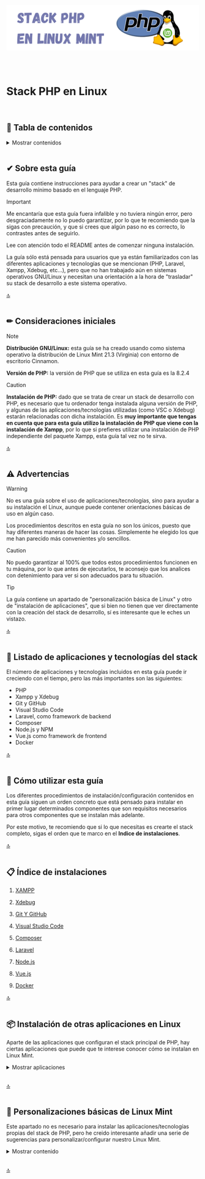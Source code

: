 ![stack_php_vue_linux](img/bannerStack2.png)

<br>
<br>

# Stack PHP en Linux
<br>

## 📖 Tabla de contenidos

<details>
<summary>Mostrar contenidos</summary>
<br>
   
- [Sobre esta guía](#-sobre-esta-guía)
- [Consideraciones iniciales](#-consideraciones-iniciales)
- [Advertencias](#-advertencias)
- [Listado de aplicaciones y tecnologías del stack](#-listado-de-aplicaciones-y-tecnologías-del-stack)
- [Cómo utilizar esta guía](#-cómo-utilizar-esta-guía)
- [Índice de instalaciones](#-índice-de-instalaciones)
- [Instalación de otras aplicaciones en Linux (Chrome, ...)](#-instalación-de-otras-aplicaciones-en-linux)
- [Personalizaciones básicas de Linux Mint](#-personalizaciones-básicas-de-linux-mint)
   
</details>
<br>

## ✔ Sobre esta guía

Esta guía contiene instrucciones para ayudar a crear un "stack" de desarrollo mínimo basado en el lenguaje PHP.

>[!IMPORTANT]
>
>Me encantaría que esta guía fuera infalible y no tuviera ningún error, pero desgraciadamente no lo puedo garantizar, por lo que te recomiendo que la sigas con precaución, y que si crees que algún paso no es correcto, lo contrastes antes de seguirlo. 
>
>Lee con atención todo el README antes de comenzar ninguna instalación.
>
>La guía sólo está pensada para usuarios que ya están familiarizados con las diferentes aplicaciones y tecnologías que se mencionan (PHP, Laravel, Xampp, Xdebug, etc...), pero que no han trabajado aún en sistemas operativos GNU/Linux y necesitan una orientación a la hora de "trasladar" su stack de desarrollo a este sistema operativo.

[🔝](#stack-phpvuejs-en-linux)
<br>
<br>

## ✏ Consideraciones iniciales

>[!NOTE]
>
>**Distribución GNU/Linux:** esta guía se ha creado usando como sistema operativo la distribución de Linux Mint 21.3 (Virginia) con entorno de escritorio Cinnamon.
>
>**Versión de PHP:** la versión de PHP que se utiliza en esta guía es la 8.2.4

>[!CAUTION]
>
>**Instalación de PHP:** dado que se trata de crear un stack de desarrollo con PHP, es necesario que tu ordenador tenga instalada alguna versión de PHP, y algunas de las aplicaciones/tecnologías utilizadas (como VSC o Xdebug) estarán relacionadas con dicha instalación. Es **muy importante que tengas en cuenta que para esta guía utilizo la instalación de PHP que viene con la instalación de Xampp**, por lo que si prefieres utilizar una instalación de PHP independiente del paquete Xampp, esta guía tal vez no te sirva.

[🔝](#stack-phpvuejs-en-linux)
<br>
<br>

## ⚠ Advertencias

>[!WARNING]
>
>No es una guía sobre el uso de aplicaciones/tecnologías, sino para ayudar a su instalación el Linux, aunque puede contener orientaciones básicas de uso en algún caso.
>
>
>Los procedimientos descritos en esta guía no son los únicos, puesto que hay diferentes maneras de hacer las cosas. Simplemente he elegido los que me han parecido más convenientes y/o sencillos.

>[!CAUTION]
>
>No puedo garantizar al 100% que todos estos procedimientos funcionen en tu máquina, por lo que antes de ejecutarlos, te aconsejo que los analices con detenimiento para ver si son adecuados para tu situación.

>[!TIP]
>
>La guía contiene un apartado de "personalización básica de Linux" y otro de "instalación de aplicaciones", que si bien no tienen que ver directamente con la creación del stack de desarrollo, sí es interesante que le eches un vistazo.

[🔝](#stack-phpvuejs-en-linux)
<br>
<br>


## 🧾 Listado de aplicaciones y tecnologías del stack

El número de aplicaciones y tecnologías incluidos en esta guía puede ir creciendo con el tiempo, pero las más importantes son las siguientes:

- PHP
- Xampp y Xdebug
- Git y GitHub
- Visual Studio Code
- Laravel, como framework de backend
- Composer
- Node.js y NPM
- Vue.js como framework de frontend
- Docker

[🔝](#stack-phpvuejs-en-linux)
<br>
<br>

## 🧭 Cómo utilizar esta guía

Los diferentes procedimientos de instalación/configuración contenidos en esta guía siguen un orden concreto que está pensado para instalar en primer lugar determinados componentes que son requisitos necesarios para otros componentes que se instalan más adelante.

Por este motivo, te recomiendo que si lo que necesitas es crearte el stack completo, sigas el orden que te marco en el **Indice de instalaciones**.

[🔝](#stack-phpvuejs-en-linux)
<br>
<br>

## 📋 Índice de instalaciones

1. [XAMPP](/Stack%20principal/01-XAMPP.md)

2. [Xdebug](/Stack%20principal/02-Xdebug.md)

3. [Git Y GitHub](/Stack%20principal/03-Git-y-GitHub.md)

4. [Visual Studio Code](/Stack%20principal/04-VSC.md)

5. [Composer](/Stack%20principal/05-Composer.md)

6. [Laravel](/Stack%20principal/06-Laravel.md)

7. [Node.js](/Stack%20principal/07-NodeJs.md)

8. [Vue.js](/Stack%20principal/08-VueJs.md)

9. [Docker](/Stack%20principal/09-Docker.md)


[🔝](#stack-phpvuejs-en-linux)
<br>
<br>

## 📦 Instalación de otras aplicaciones en Linux

Aparte de las aplicaciones que configuran el stack principal de PHP, hay ciertas aplicaciones que puede que te interese conocer cómo se instalan en Linux Mint.

<details>
<summary>Mostrar aplicaciones</summary>
<br>
   
- [Actualización de paquetes APT](/Otras%20aplicaciones/Actualización-de-paquetes.md)
- [Google Chrome](/Otras%20aplicaciones/Google-Chrome.md)
   
</details>
<br>
    
[🔝](#stack-phpvuejs-en-linux)
<br>
<br>

## 🎨 Personalizaciones básicas de Linux Mint

Este apartado no es necesario para instalar las aplicaciones/tecnologías propias del stack de PHP, pero he creido interesante añadir una serie de sugerencias para personalizar/configurar nuestro Linux Mint.

<details>
<summary>Mostrar contenido</summary>
<br>
   
- [Personalizaciones](Personalización%20Linux%20Mint/Personalizaciones-básicas.md)
- [Configuraciones](Personalización%20Linux%20Mint/Configuraciones-básicas.md)
   
</details>
<br>
    
[🔝](#stack-phpvuejs-en-linux)
<br>
<br>


